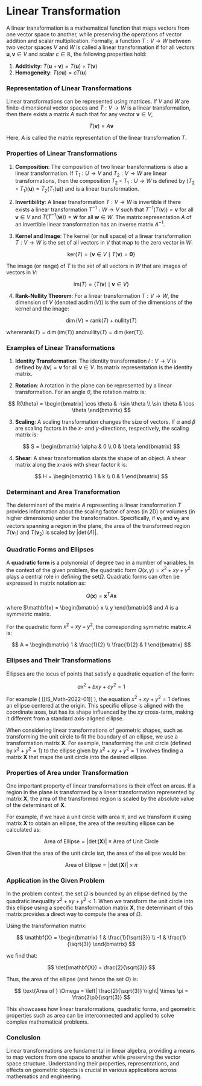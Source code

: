 # Linear Transformation

A linear transformation is a mathematical function that maps vectors from one vector space to another, while preserving the operations of vector addition and scalar multiplication. Formally, a function $T: V \to W$ between two vector spaces $V$ and $W$ is called a linear transformation if for all vectors $\mathbf{u}, \mathbf{v} \in V$ and scalar $c \in \mathbb{R}$, the following properties hold:

1. **Additivity**: $T(\mathbf{u} + \mathbf{v}) = T(\mathbf{u}) + T(\mathbf{v})$
2. **Homogeneity**: $T(c \mathbf{u}) = c T(\mathbf{u})$

### Representation of Linear Transformations

Linear transformations can be represented using matrices. If $V$ and $W$ are finite-dimensional vector spaces and $T: V \to W$ is a linear transformation, then there exists a matrix $A$ such that for any vector $\mathbf{v} \in V$,

$$
 T(\mathbf{v}) = A \mathbf{v} 
$$

Here, $A$ is called the matrix representation of the linear transformation $T$.

### Properties of Linear Transformations

1. **Composition**: The composition of two linear transformations is also a linear transformation. If $T_1: U \to V$ and $T_2: V \to W$ are linear transformations, then the composition $T_2 \circ T_1: U \to W$ is defined by $(T_2 \circ T_1)(\mathbf{u}) = T_2(T_1(\mathbf{u}))$ and is a linear transformation.

2. **Invertibility**: A linear transformation $T: V \to W$ is invertible if there exists a linear transformation $T^{-1}: W \to V$ such that $T^{-1}(T(\mathbf{v})) = \mathbf{v}$ for all $\mathbf{v} \in V$ and $T(T^{-1}(\mathbf{w})) = \mathbf{w}$ for all $\mathbf{w} \in W$. The matrix representation $A$ of an invertible linear transformation has an inverse matrix $A^{-1}$.

3. **Kernel and Image**: The kernel (or null space) of a linear transformation $T: V \to W$ is the set of all vectors in $V$ that map to the zero vector in $W$:

$$
 \text{ker}(T) = \{ \mathbf{v} \in V \mid T(\mathbf{v}) = \mathbf{0} \} 
$$

The image (or range) of $T$ is the set of all vectors in $W$ that are images of vectors in $V$:

$$
 \text{im}(T) = \{ T(\mathbf{v}) \mid \mathbf{v} \in V \} 
$$

4. **Rank-Nullity Theorem**: For a linear transformation $T: V \to W$, the dimension of $V$ (denoted as$\dim(V)$) is the sum of the dimensions of the kernel and the image:

$$
 \dim(V) = \text{rank}(T) + \text{nullity}(T) 
$$

where$\text{rank}(T) = \dim(\text{im}(T))$ and$\text{nullity}(T) = \dim(\text{ker}(T))$.

### Examples of Linear Transformations

1. **Identity Transformation**: The identity transformation $I: V \to V$ is defined by $I(\mathbf{v}) = \mathbf{v}$ for all $\mathbf{v} \in V$. Its matrix representation is the identity matrix.

2. **Rotation**: A rotation in the plane can be represented by a linear transformation. For an angle $\theta$, the rotation matrix is:

$$
 R(\theta) = \begin{bmatrix}
\cos \theta & -\sin \theta \\
\sin \theta & \cos \theta
\end{bmatrix} 
$$

3. **Scaling**: A scaling transformation changes the size of vectors. If $\alpha$ and $\beta$ are scaling factors in the $x$- and $y$-directions, respectively, the scaling matrix is:

$$
 S = \begin{bmatrix}
\alpha & 0 \\
0 & \beta
\end{bmatrix} 
$$

4. **Shear**: A shear transformation slants the shape of an object. A shear matrix along the $x$-axis with shear factor $k$ is:

$$
 H = \begin{bmatrix}
1 & k \\
0 & 1
\end{bmatrix} 
$$

### Determinant and Area Transformation

The determinant of the matrix $A$ representing a linear transformation $T$ provides information about the scaling factor of areas (in 2D) or volumes (in higher dimensions) under the transformation. Specifically, if $\mathbf{v}_1$ and $\mathbf{v}_2$ are vectors spanning a region in the plane, the area of the transformed region $T(\mathbf{v}_1)$ and $T(\mathbf{v}_2)$ is scaled by $|\det(A)|$.

### Quadratic Forms and Ellipses

A **quadratic form** is a polynomial of degree two in a number of variables. In the context of the given problem, the quadratic form $Q(x, y) = x^2 + xy + y^2$ plays a central role in defining the set$\Omega$. Quadratic forms can often be expressed in matrix notation as:

$$
 Q(\mathbf{x}) = \mathbf{x}^T A \mathbf{x} 
$$

where $\mathbf{x} = \begin{bmatrix} x \\ y \end{bmatrix}$ and $A$ is a symmetric matrix.

For the quadratic form $x^2 + xy + y^2$, the corresponding symmetric matrix $A$ is:

$$
 A = \begin{bmatrix}
1 & \frac{1}{2} \\
\frac{1}{2} & 1
\end{bmatrix} 
$$

### Ellipses and Their Transformations

Ellipses are the locus of points that satisfy a quadratic equation of the form:

$$
 ax^2 + bxy + cy^2 = 1
$$

For example ( [[IS_Math-2022-01]] ), the equation $x^2 + xy + y^2 = 1$ defines an ellipse centered at the origin. This specific ellipse is aligned with the coordinate axes, but has its shape influenced by the $xy$ cross-term, making it different from a standard axis-aligned ellipse.

When considering linear transformations of geometric shapes, such as transforming the unit circle to fit the boundary of an ellipse, we use a transformation matrix $\mathbf{X}$. For example, transforming the unit circle (defined by $x^2 + y^2 = 1$) to the ellipse given by $x^2 + xy + y^2 = 1$ involves finding a matrix $\mathbf{X}$ that maps the unit circle into the desired ellipse.

### Properties of Area under Transformation

One important property of linear transformations is their effect on areas. If a region in the plane is transformed by a linear transformation represented by matrix $\mathbf{X}$, the area of the transformed region is scaled by the absolute value of the determinant of $\mathbf{X}$.

For example, if we have a unit circle with area $\pi$, and we transform it using matrix $\mathbf{X}$ to obtain an ellipse, the area of the resulting ellipse can be calculated as:

$$
 \text{Area of Ellipse} = |\det(\mathbf{X})| \times \text{Area of Unit Circle} 
$$

Given that the area of the unit circle is$\pi$, the area of the ellipse would be:

$$
 \text{Area of Ellipse} = |\det(\mathbf{X})| \times \pi 
$$

### Application in the Given Problem

In the problem context, the set $\Omega$ is bounded by an ellipse defined by the quadratic inequality $x^2 + xy + y^2 < 1$. When we transform the unit circle into this ellipse using a specific transformation matrix $\mathbf{X}$, the determinant of this matrix provides a direct way to compute the area of $\Omega$.

Using the transformation matrix:

$$
 \mathbf{X} = \begin{bmatrix}
1 & \frac{1}{\sqrt{3}} \\
-1 & \frac{1}{\sqrt{3}}
\end{bmatrix} 
$$

we find that:

$$
 \det(\mathbf{X}) = \frac{2}{\sqrt{3}}
$$

Thus, the area of the ellipse (and hence the set $\Omega$) is:

$$
 \text{Area of } \Omega = \left| \frac{2}{\sqrt{3}} \right| \times \pi = \frac{2\pi}{\sqrt{3}} 
$$

This showcases how linear transformations, quadratic forms, and geometric properties such as area can be interconnected and applied to solve complex mathematical problems.

### Conclusion

Linear transformations are fundamental in linear algebra, providing a means to map vectors from one space to another while preserving the vector space structure. Understanding their properties, representations, and effects on geometric objects is crucial in various applications across mathematics and engineering.
